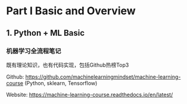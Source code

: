 

# Part I Basic and Overview
## 1. Python + ML Basic

### 机器学习全流程笔记

既有理论知识，也有代码实现，包括Github热榜Top3

Github: <https://github.com/machinelearningmindset/machine-learning-course> (Python, sklearn, Tensorflow)

Website: <https://machine-learning-course.readthedocs.io/en/latest/>

